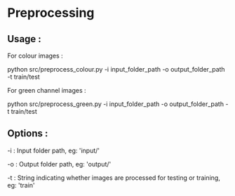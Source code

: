 # Preprocessing

## Usage :

For colour images :

   python src/preprocess_colour.py -i input_folder_path -o output_folder_path -t train/test

For green channel images :

   python src/preprocess_green.py -i input_folder_path -o output_folder_path -t train/test

## Options :

   -i : Input folder path, eg: 'input/'

   -o : Output folder path, eg: 'output/'

   -t : String indicating whether images are processed for testing or training, eg: 'train'